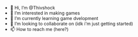 - 👋 Hi, I’m @Thivshock
- 👀 I’m interested in making games
- 🌱 I’m currently learning game dvelopment
- 💞️ I’m looking to collaborate on (idk i'm just getting started)
- 📫 How to reach me (here?)

<!---
Thivshock/Thivshock is a ✨ special ✨ repository because its `README.md` (this file) appears on your GitHub profile.
You can click the Preview link to take a look at your changes.
--->
